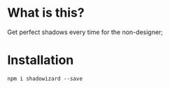 # What is this?

Get perfect shadows every time for the non-designer;

# Installation

`npm i shadowizard --save`

